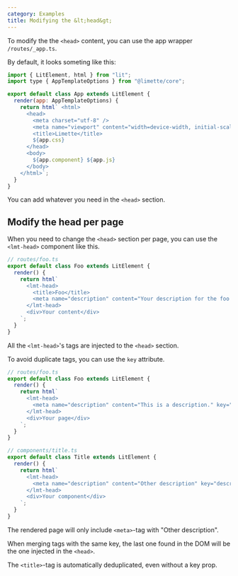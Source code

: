 ```yaml
---
category: Examples
title: Modifying the &lt;head&gt;
---
```


To modify the the `<head>` content, you can use the app wrapper `/routes/_app.ts`.

By default, it looks someting like this:

```js
import { LitElement, html } from "lit";
import type { AppTemplateOptions } from "@limette/core";

export default class App extends LitElement {
  render(app: AppTemplateOptions) {
    return html` <html>
      <head>
        <meta charset="utf-8" />
        <meta name="viewport" content="width=device-width, initial-scale=1.0" />
        <title>Limette</title>
        ${app.css}
      </head>
      <body>
        ${app.component} ${app.js}
      </body>
    </html>`;
  }
}
```

You can add whatever you need in the `<head>` section.

## Modify the head per page

When you need to change the `<head>` section per page, you can use the `<lmt-head>` component like this.

```js
// routes/foo.ts
export default class Foo extends LitElement {
  render() {
    return html`
      <lmt-head>
        <title>Foo</title>
        <meta name="description" content="Your description for the foo page." />
      </lmt-head>
      <div>Your content</div>
    `;
  }
}
```

All the `<lmt-head>`'s tags are injected to the `<head>` section.

To avoid duplicate tags, you can use the `key` attribute.

```js
// routes/foo.ts
export default class Foo extends LitElement {
  render() {
    return html`
      <lmt-head>
        <meta name="description" content="This is a description." key="description">
      </lmt-head>
      <div>Your page</div>
    `;
  }
}

// components/title.ts
export default class Title extends LitElement {
  render() {
    return html`
      <lmt-head>
        <meta name="description" content="Other description" key="description">
      </lmt-head>
      <div>Your component</div>
    `;
  }
}
```

The rendered page will only include `<meta>`-tag with "Other description".

When merging tags with the same key, the last one found in the DOM will be the one injected in the `<head>`.

The `<title>`-tag is automatically deduplicated, even without a key prop.
